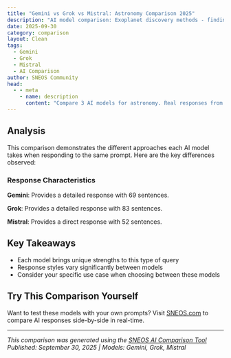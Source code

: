 ```yaml
---
title: "Gemini vs Grok vs Mistral: Astronomy Comparison 2025"
description: "AI model comparison: Exoplanet discovery methods - finding Earth-like planets..."
date: 2025-09-30
category: comparison
layout: Clean
tags:
  - Gemini
  - Grok
  - Mistral
  - AI Comparison
author: SNEOS Community
head:
  - - meta
    - name: description
      content: "Compare 3 AI models for astronomy. Real responses from Gemini, Grok, Mistral with detailed analysis."
---
```


<ChatComparison
  title="Gemini vs Grok vs Mistral: Astronomy Comparison 2025"
  prompt="Exoplanet discovery methods - finding Earth-like planets"
  :responses='{
    "Gemini": "Finding Earth-like planets is one of the most exciting and challenging goals in astronomy today. These planets, with their potential for liquid water and possibly life, are incredibly difficult to detect due to their small size and faintness compared to their host stars. Here\u0027s an overview of the primary exoplanet discovery methods and their effectiveness in finding Earth-like planets:\n\n**1. Radial Velocity (Doppler Spectroscopy):**\n\n*   **How it works:**  A star with a planet orbiting it doesn\u0027t stay perfectly still. The planet\u0027s gravity causes the star to wobble slightly in a small orbit. This wobble causes the star\u0027s light to shift in wavelength due to the Doppler effect.  When the star is moving towards us, its light is blueshifted (shorter wavelengths), and when it\u0027s moving away, its light is redshifted (longer wavelengths).  Measuring these tiny shifts allows astronomers to infer the presence and mass of the orbiting planet.\n*   **Strengths:**  Relatively easy to implement from ground-based telescopes.  Can provide information about the planet\u0027s minimum mass (a lower limit because we don\u0027t know the inclination of the orbit relative to our line of sight).  Works best for massive planets close to their stars.\n*   **Weaknesses:**  Less sensitive to small, low-mass planets (like Earth) and planets far from their stars (longer orbital periods).  The Doppler signal from an Earth-like planet is incredibly weak and difficult to detect. It\u0027s also sensitive to stellar activity (starspots, flares), which can mimic planetary signals.\n*   **Earth-like planets:**  Hasn\u0027t yet reliably detected a true Earth analog (Earth-sized planet in the habitable zone of a Sun-like star). Extremely challenging. Requires very long observation periods (years) and extremely precise measurements.\n\n**2. Transit Photometry:**\n\n*   **How it works:**  When a planet passes in front of its star (transits), it blocks a tiny fraction of the star\u0027s light, causing a slight dip in the star\u0027s brightness.  By measuring these dips, astronomers can determine the planet\u0027s size, orbital period, and, combined with radial velocity data, its density.\n*   **Strengths:**  Highly sensitive and can detect relatively small planets. Works well with space-based telescopes like Kepler and TESS because they can monitor the brightness of thousands of stars simultaneously for long periods.  Provides a precise measurement of the planet\u0027s radius.\n*   **Weaknesses:**  Requires the planet\u0027s orbit to be aligned edge-on to our line of sight (a relatively rare occurrence). Can be difficult to confirm transit signals, as other phenomena (starspots, eclipsing binaries) can mimic transits.  Can be difficult to determine mass without radial velocity data.\n*   **Earth-like planets:**  Kepler found several Earth-sized planets in the habitable zones of their stars. TESS is finding numerous smaller planet candidates closer to Earth, which will be followed up for characterization.  This is the *most successful* method for finding Earth-sized planets, but confirmation and further characterization are still challenging.\n\n**3. Direct Imaging:**\n\n*   **How it works:**  This method involves directly taking a picture of the planet.  This is extremely difficult because planets are very faint and close to their much brighter host stars.  Techniques like coronagraphs (which block the starlight) and adaptive optics (which correct for atmospheric distortion) are necessary.\n*   **Strengths:**  Provides direct information about the planet\u0027s atmosphere (through spectroscopy).  Can measure the planet\u0027s brightness and temperature.  Works best for young, hot, massive planets that are far from their stars.\n*   **Weaknesses:**  Extremely challenging and requires very large telescopes and advanced technology.  Difficult to detect small, cool planets like Earth because they are too faint and close to their stars.\n*   **Earth-like planets:**  Hasn\u0027t yet directly imaged a true Earth analog.  Future telescopes like the Extremely Large Telescope (ELT), the Nancy Grace Roman Space Telescope, and HabEx/LUVOIR concepts are being designed with the goal of directly imaging Earth-like planets.\n\n**4. Gravitational Microlensing:**\n\n*   **How it works:**  When a massive object (like a star) passes in front of a more distant star, its gravity bends the light from the background star, magnifying it temporarily.  If the lensing star has a planet orbiting it, the planet can cause a small, additional spike in the magnification.\n*   **Strengths:**  Can detect planets at large distances from their stars and even rogue planets (planets not orbiting a star).  Sensitive to planets of all masses, including Earth-mass planets.\n*   **Weaknesses:**  Rare and unpredictable events.  The lensing star is typically too far away to allow for follow-up observations. The effect is transient, making it difficult to confirm the planet.\n*   **Earth-like planets:**  Has detected a few Earth-mass planets, but the transient nature of the events makes it difficult to study them in detail.  Useful for providing a statistical census of planets in our galaxy.\n\n**5. Astrometry:**\n\n*   **How it works:**  Similar to radial velocity, astrometry measures the wobble of a star due to the gravitational pull of an orbiting planet.  However, instead of measuring changes in the star\u0027s radial velocity, astrometry measures changes in the star\u0027s position on the sky.\n*   **Strengths:**  Potentially sensitive to planets with long orbital periods. Complementary to radial velocity measurements.\n*   **Weaknesses:**  Extremely difficult to measure the tiny changes in stellar position required to detect Earth-like planets.\n*   **Earth-like planets:**  Hasn\u0027t yet reliably detected an Earth analog.  The European Space Agency\u0027s Gaia mission is making very precise astrometric measurements, which may lead to the discovery of some giant planets and potentially smaller planets in the future.\n\n**Key Challenges in Finding Earth-like Planets:**\n\n*   **Small Size and Mass:** Earth-like planets are small and have low masses, making them difficult to detect using any method.\n*   **Faintness:** They are much fainter than their host stars, making direct imaging extremely challenging.\n*   **Long Orbital Periods:** Planets in the habitable zones of Sun-like stars have orbital periods of around one year, requiring long-term observations.\n*   **Stellar Activity:** Starspots, flares, and other forms of stellar activity can mimic planetary signals.\n*   **Instrumental Limitations:** Achieving the required precision for detecting Earth-like planets requires very advanced and expensive instruments.\n\n**Future Prospects:**\n\n*   **Next-generation telescopes:** The Extremely Large Telescope (ELT), the James Webb Space Telescope (JWST), the Nancy Grace Roman Space Telescope, and future space-based telescopes are being designed with the goal of finding and characterizing Earth-like planets.\n*   **Improved Data Analysis Techniques:**  New algorithms and machine learning techniques are being developed to improve the detection and confirmation of exoplanets.\n*   **Atmospheric Characterization:**  JWST and future telescopes will be able to analyze the atmospheres of some exoplanets, searching for biosignatures (indicators of life).\n\n**In conclusion,** finding Earth-like planets is a complex and ongoing endeavor. While transit photometry has been the most successful method to date, future missions utilizing direct imaging and other advanced techniques hold the most promise for finding and characterizing true Earth analogs and potentially discovering life beyond our solar system. It is a slow, painstaking process, but the potential reward \u2013 discovering another world capable of supporting life \u2013 is one of the most profound goals of modern science.\n",
    "Grok": "Discovering exoplanets, especially Earth-like planets (those with the potential to support life due to similarities in size, composition, and location in the habitable zone of their star), is a major goal of modern astronomy. Several methods are used to detect exoplanets, and each has its strengths and limitations when it comes to identifying Earth-like planets. Below, I outline the primary methods for exoplanet discovery and their relevance to finding Earth-like planets.\n\n---\n\n### 1. **Transit Photometry**\n- **How it Works**: This method measures the tiny dip in a star\u0027s brightness as an exoplanet passes (transits) in front of it. The amount of dimming is proportional to the planet\u0027s size, and the frequency of transits reveals the planet\u0027s orbital period (and thus its distance from the star).\n- **Advantages for Earth-like Planets**:\n  - Highly sensitive to small planets, especially when using space-based telescopes like NASA\u0027s Kepler and TESS (Transiting Exoplanet Survey Satellite).\n  - Can estimate a planet\u2019s radius and, if combined with other data, its potential habitability (e.g., if it orbits within the habitable zone, where liquid water could exist).\n- **Challenges**:\n  - Requires the planet\u2019s orbit to be aligned such that it crosses the star\u2019s disk from our perspective (only a small fraction of systems are aligned this way).\n  - False positives (e.g., binary star systems) can mimic planetary transits and require follow-up observations.\n  - Hard to detect Earth-like planets around Sun-like stars due to the small signal (an Earth-like transit causes a brightness dip of only ~0.01%).\n- **Successes**: The Kepler mission has identified thousands of exoplanet candidates, many in the habitable zone, though most orbit smaller, dimmer stars (red dwarfs) rather than Sun-like stars.\n\n---\n\n### 2. **Radial Velocity (Doppler Spectroscopy)**\n- **How it Works**: This method detects the gravitational effect of a planet on its host star. As a planet orbits, it causes the star to wobble slightly, which can be measured as a shift in the star\u2019s spectral lines due to the Doppler effect.\n- **Advantages for Earth-like Planets**:\n  - Can measure a planet\u2019s minimum mass (if the orbit\u2019s inclination is known, the exact mass can be determined).\n  - Works for non-transiting planets, unlike transit photometry.\n  - Can detect planets in the habitable zone of Sun-like stars with sufficiently precise instruments.\n- **Challenges**:\n  - Detecting Earth-mass planets requires extremely high precision (sub-meter-per-second velocity shifts), as Earth\u2019s effect on the Sun is only about 9 cm/s.\n  - Stellar activity (e.g., starspots) can mimic or obscure planetary signals.\n  - Best suited for closer, brighter stars due to the need for high-resolution spectra.\n- **Successes**: instruments like HARPS and ESPRESSO have pushed the limits of precision, detecting small, potentially rocky planets, though true Earth analogs remain elusive.\n\n---\n\n### 3. **Direct Imaging**\n- **How it Works**: This method involves capturing images of the planet by blocking out the star\u2019s light using a coronagraph or starshade and observing the faint reflected light from the planet.\n- **Advantages for Earth-like Planets**:\n  - Can provide direct information about a planet\u2019s orbit, size, and (with spectroscopy) its atmosphere, which is critical for assessing habitability (e.g., detecting water vapor, oxygen, or methane).\n  - Targets planets in wider orbits, including those in the habitable zone of Sun-like stars.\n- **Challenges**:\n  - Extremely difficult due to the brightness contrast between the star and planet (an Earth-like planet is about 10 billion times fainter than its host star in visible light).\n  - Currently limited to young, large planets (like gas giants) or planets around very nearby stars.\n  - Requires advanced technology, such as adaptive optics and space-based observatories.\n- **Future Prospects**: Upcoming missions like the Nancy Grace Roman Space Telescope and concepts like the Habitable Worlds Observatory aim to image Earth-like planets around nearby stars.\n\n---\n\n### 4. **Microlensing**\n- **How it Works**: This method relies on the gravitational lensing effect, where a foreground star (and its orbiting planet) bends and magnifies the light of a background star. The planet\u2019s presence causes a small additional distortion in the light curve.\n- **Advantages for Earth-like Planets**:\n  - Sensitive to low-mass planets, including Earth-like ones, even at large distances from their stars (e.g., in the habitable zone).\n  - Can detect planets in systems far from Earth, unlike other methods.\n- **Challenges**:\n  - Events are rare, one-time occurrences, making follow-up observations impossible.\n  - Does not provide detailed information about the planet\u2019s orbit or atmosphere.\n  - Less effective for nearby stars, where most follow-up studies are feasible.\n- **Successes**: Surveys like OGLE and MOA have detected some low-mass planets, though Earth-like planets remain rare finds with this method.\n\n---\n\n### 5. **Astrometry**\n- **How it Works**: This method measures the tiny positional shift (wobble) of a star caused by the gravitational pull of an orbiting planet.\n- **Advantages for Earth-like Planets**:\n  - Sensitive to planets in wider orbits, including those in the habitable zone.\n  - Does not require the planet to transit or be aligned with our line of sight.\n- **Challenges**:\n  - Requires extremely precise measurements of stellar positions (microarcsecond accuracy for Earth-like planets around Sun-like stars).\n  - Currently not sensitive enough for Earth-mass planets, though future missions may improve this.\n- **Future Prospects**: The Gaia mission, while primarily focused on stellar mapping, may detect some massive planets via astrometry, and future observatories could push the limits toward Earth-like detections.\n\n---\n\n### Challenges in Finding Earth-like Planets\n- **Size and Mass**: Earth-like planets are small and have low mass, making their signals (whether in brightness dips, stellar wobble, or reflected light) very weak and hard to detect with current technology.\n- **Habitable Zone**: For Sun-like stars, the habitable zone is farther out, meaning longer orbital periods and rarer transit events or smaller radial velocity signals.\n- **Atmospheric Characterization**: Even when an Earth-like planet is found, determining its habitability requires studying its atmosphere (e.g., via spectroscopy during transits), which is currently only feasible for planets around small, dim stars or with next-generation telescopes.\n- **Stellar Noise**: Variability in the host star (e.g., flares, spots) can mask or mimic the signal of an Earth-like planet.\n\n---\n\n### Key Missions and Instruments for Finding Earth-like Planets\n- **Past and Current**:\n  - **Kepler Space Telescope**: Discovered thousands of exoplanets, including many Earth-sized candidates in the habitable zone, mostly around smaller stars.\n  - **TESS (Transiting Exoplanet Survey Satellite)**: Focuses on nearby stars, identifying planets for follow-up with other telescopes.\n  - **HARPS (High Accuracy Radial Velocity Planet Searcher)**: Ground-based instrument that has detected many small planets via radial velocity.\n- **Future**:\n  - **James Webb Space Telescope (JWST)**: Can study the atmospheres of transiting Earth-like planets around small stars via transmission spectroscopy.\n  - **PLATO (ESA mission)**: Aims to find Earth-like planets around Sun-like stars using transit photometry.\n  - **Nancy Grace Roman Space Telescope**: Will use microlensing and direct imaging to search for Earth-like planets.\n  - **Habitable Worlds Observatory (HWO)**: A proposed NASA mission to directly image Earth-like planets around nearby Sun-like stars in the 2030s or later.\n\n---\n\n### What Constitutes an \u0022Earth-like\u0022 Planet?\nTo be considered Earth-like and potentially habitable, a planet generally needs:\n- A size and mass similar to Earth (radius ~0.8\u20131.2 Earth radii, mass ~0.5\u20132 Earth masses), suggesting a rocky composition.\n- An orbit in the habitable zone of its star, where temperatures allow for liquid water.\n- A suitable atmosphere (not too thin like Mars or too thick like Venus), which can only be confirmed with spectroscopic observations.\n- A host star that is stable over long timescales (Sun-like stars or quiet red dwarfs are prime targets).\n\n---\n\n### Conclusion\nWhile thousands of exoplanets have been discovered, true Earth-like planets\u2014small, rocky, in the habitable zone of a Sun-like star, with potential for liquid water and life\u2014are still beyond the reach of current technology in most cases. Transit photometry and radial velocity have been the most successful methods so far, but direct imaging and future missions hold the key to not only finding these planets but also characterizing their atmospheres for signs of habitability. The field is rapidly advancing, and the next few decades are likely to bring exciting discoveries of Earth analogs.",
    "Mistral": "Discovering exoplanets, especially Earth-like planets, involves several methods. Each method has its strengths and weaknesses, and often, multiple methods are used in conjunction to confirm the presence of an exoplanet. Here are some of the primary methods used for exoplanet discovery:\n\n1. **Transit Method**:\n   - **Description**: This method detects exoplanets by observing the slight dimming of a star\u0027s light as a planet passes in front of it.\n   - **Strengths**: Effective for finding planets with short orbital periods. Can provide information about the planet\u0027s size and orbital period.\n   - **Weaknesses**: Limited to planets whose orbits are aligned with our line of sight. Requires precise photometric measurements.\n   - **Example**: Kepler Space Telescope, TESS (Transiting Exoplanet Survey Satellite).\n\n2. **Radial Velocity Method**:\n   - **Description**: Measures the Doppler shift in the star\u0027s spectrum caused by the gravitational tug of an orbiting planet.\n   - **Strengths**: Can detect planets with a wide range of orbital periods and masses. Provides information about the planet\u0027s mass and orbital characteristics.\n   - **Weaknesses**: Less sensitive to smaller, Earth-like planets. Requires high-precision spectroscopy.\n   - **Example**: HARPS (High Accuracy Radial velocity Planet Searcher).\n\n3. **Gravitational Microlensing**:\n   - **Description**: Detects the gravitational lensing effect caused by a foreground star and its planet(s) passing in front of a background star.\n   - **Strengths**: Can detect planets at large distances from Earth. Sensitive to low-mass planets.\n   - **Weaknesses**: Rare and unpredictable events. Requires continuous monitoring of millions of stars.\n   - **Example**: OGLE (Optical Gravitational Lensing Experiment).\n\n4. **Direct Imaging**:\n   - **Description**: Directly photographs the exoplanet by blocking the light from the star using a coronagraph.\n   - **Strengths**: Provides direct images and spectra of the planet. Can study the planet\u0027s atmosphere and surface features.\n   - **Weaknesses**: Limited to young, massive planets far from their stars. Requires advanced technology to block the star\u0027s light.\n   - **Example**: SPHERE (Spectro-Polarimetric High-contrast Exoplanet REsearch) instrument on the Very Large Telescope (VLT).\n\n5. **Astrometry**:\n   - **Description**: Measures the tiny wobbles in a star\u0027s position caused by the gravitational pull of an orbiting planet.\n   - **Strengths**: Can detect planets with long orbital periods. Provides information about the planet\u0027s mass and orbital characteristics.\n   - **Weaknesses**: Requires extremely precise measurements. Less sensitive to smaller planets.\n   - **Example**: Gaia Space Observatory.\n\n6. **Transit Timing Variations (TTV)**:\n   - **Description**: Measures variations in the timing of transits caused by the gravitational interactions between multiple planets in a system.\n   - **Strengths**: Can detect additional planets in a system. Provides information about the masses and orbits of the planets.\n   - **Weaknesses**: Requires precise timing measurements. Limited to systems with multiple planets.\n   - **Example**: Kepler Space Telescope.\n\n7. **Pulsar Timing**:\n   - **Description**: Measures variations in the timing of pulses from a pulsar caused by the gravitational pull of an orbiting planet.\n   - **Strengths**: Highly sensitive to small planets. Provides precise measurements of planetary masses and orbits.\n   - **Weaknesses**: Limited to planets orbiting pulsars, which are rare.\n   - **Example**: Discovery of the first exoplanets around the pulsar PSR B1257\u002B12.\n\nEach of these methods contributes to our understanding of exoplanets and helps in the search for Earth-like planets. Combining data from multiple methods often provides the most comprehensive picture of an exoplanet\u0027s characteristics."
  }'
  published-date="11:49"
/>

## Analysis

This comparison demonstrates the different approaches each AI model takes when responding to the same prompt. Here are the key differences observed:

### Response Characteristics

**Gemini**: Provides a detailed response with 69 sentences. 

**Grok**: Provides a detailed response with 83 sentences. 

**Mistral**: Provides a direct response with 52 sentences. 

## Key Takeaways

- Each model brings unique strengths to this type of query
- Response styles vary significantly between models
- Consider your specific use case when choosing between these models

## Try This Comparison Yourself

Want to test these models with your own prompts? Visit [SNEOS.com](https://sneos.com) to compare AI responses side-by-side in real-time.

---

*This comparison was generated using the [SNEOS AI Comparison Tool](https://sneos.com)*
*Published: September 30, 2025 | Models: Gemini, Grok, Mistral*
